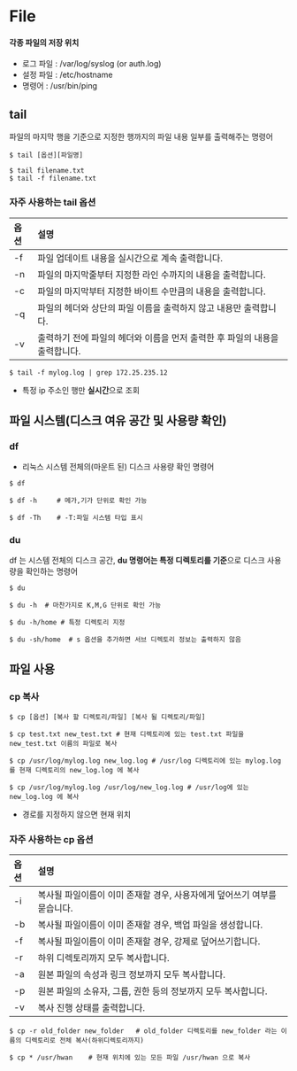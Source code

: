 # File

#### 각종 파일의 저장 위치
- 로그 파일 : /var/log/syslog (or auth.log)
- 설정 파일 : /etc/hostname
- 명령어 : /usr/bin/ping



## tail
파일의 마지막 행을 기준으로 지정한 행까지의 파일 내용 일부를 출력해주는 명령어
```shell
$ tail [옵션][파일명]

$ tail filename.txt
$ tail -f filename.txt
```

### 자주 사용하는 tail 옵션
| 옵션  | 설명                                                               |
|:------|:-------------------------------------------------------------------|
| -f    | 파일 업데이트 내용을 실시간으로 계속 출력합니다.                      |
| -n    | 파일의 마지막줄부터 지정한 라인 수까지의 내용을 출력합니다.            |
| -c    | 파일의 마지막부터 지정한 바이트 수만큼의 내용을 출력합니다.            |
| -q    | 파일의 헤더와 상단의 파일 이름을 출력하지 않고 내용만 출력합니다.      |
| -v    | 출력하기 전에 파일의 헤더와 이름을 먼저 출력한 후 파일의 내용을 출력합니다. |

```shell
$ tail -f mylog.log | grep 172.25.235.12
```
- 특정 ip 주소인 행만 **실시간**으로 조회

## 파일 시스템(디스크 여유 공간 및 사용량 확인)

### df
- 리눅스 시스템 전체의(마운트 된) 디스크 사용량 확인 명령어

```
$ df

$ df -h     # 메가,기가 단위로 확인 가능

$ df -Th    # -T:파일 시스템 타입 표시
```

### du
df 는 시스템 전체의 디스크 공간, **du 명령어는 특정 디렉토리를 기준**으로 디스크 사용량을 확인하는 명령어

```shell
$ du

$ du -h  # 마찬가지로 K,M,G 단위로 확인 가능

$ du -h/home # 특정 디렉토리 지정

$ du -sh/home  # s 옵션을 추가하면 서브 디렉토리 정보는 출력하지 않음
```


## 파일 사용

### cp 복사 
```shell
$ cp [옵션] [복사 할 디렉토리/파일] [복사 될 디렉토리/파일]
```

```shell
$ cp test.txt new_test.txt # 현재 디렉토리에 있는 test.txt 파일을 new_test.txt 이름의 파일로 복사

$ cp /usr/log/mylog.log new_log.log # /usr/log 디렉토리에 있는 mylog.log 를 현재 디렉토리의 new_log.log 에 복사

$ cp /usr/log/mylog.log /usr/log/new_log.log # /usr/log에 있는 new_log.log 에 복사
```
- 경로를 지정하지 않으면 현재 위치

### 자주 사용하는 cp 옵션
| 옵션  | 설명                                                                     |
|:------|:-------------------------------------------------------------------------|
| -i    | 복사될 파일이름이 이미 존재할 경우, 사용자에게 덮어쓰기 여부를 묻습니다.    |
| -b    | 복사될 파일이름이 이미 존재할 경우, 백업 파일을 생성합니다.                 |
| -f    | 복사될 파일이름이 이미 존재할 경우, 강제로 덮어쓰기합니다.                   |
| -r    | 하위 디렉토리까지 모두 복사합니다.                                       |
| -a    | 원본 파일의 속성과 링크 정보까지 모두 복사합니다.                          |
| -p    | 원본 파일의 소유자, 그룹, 권한 등의 정보까지 모두 복사합니다.              |
| -v    | 복사 진행 상태를 출력합니다.                                              |

```shell
$ cp -r old_folder new_folder   # old_folder 디렉토리를 new_folder 라는 이름의 디렉토리로 전체 복사(하위디렉토리까지)

$ cp * /usr/hwan    # 현재 위치에 있는 모든 파일 /usr/hwan 으로 복사
```
